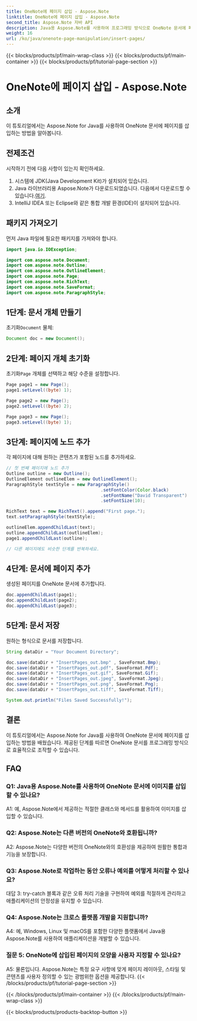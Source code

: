 ```yaml
---
title: OneNote에 페이지 삽입 - Aspose.Note
linktitle: OneNote에 페이지 삽입 - Aspose.Note
second_title: Aspose.Note 자바 API
description: Java용 Aspose.Note를 사용하여 프로그래밍 방식으로 OneNote 문서에 페이지를 삽입하는 방법을 알아보세요. 단계별 지침이 포함된 종합 튜토리얼입니다.
weight: 16
url: /ko/java/onenote-page-manipulation/insert-pages/
---
```


{{< blocks/products/pf/main-wrap-class >}}
{{< blocks/products/pf/main-container >}}
{{< blocks/products/pf/tutorial-page-section >}}

# OneNote에 페이지 삽입 - Aspose.Note

## 소개

이 튜토리얼에서는 Aspose.Note for Java를 사용하여 OneNote 문서에 페이지를 삽입하는 방법을 알아봅니다.

## 전제조건

시작하기 전에 다음 사항이 있는지 확인하세요.
1. 시스템에 JDK(Java Development Kit)가 설치되어 있습니다.
2.  Java 라이브러리용 Aspose.Note가 다운로드되었습니다. 다음에서 다운로드할 수 있습니다.[여기](https://releases.aspose.com/note/java/).
3. IntelliJ IDEA 또는 Eclipse와 같은 통합 개발 환경(IDE)이 설치되어 있습니다.

## 패키지 가져오기

먼저 Java 파일에 필요한 패키지를 가져와야 합니다.

```java
import java.io.IOException;

import com.aspose.note.Document;
import com.aspose.note.Outline;
import com.aspose.note.OutlineElement;
import com.aspose.note.Page;
import com.aspose.note.RichText;
import com.aspose.note.SaveFormat;
import com.aspose.note.ParagraphStyle;
```

## 1단계: 문서 개체 만들기

 초기화`Document` 물체:

```java
Document doc = new Document();
```

## 2단계: 페이지 개체 초기화

 초기화`Page` 개체를 선택하고 해당 수준을 설정합니다.

```java
Page page1 = new Page();
page1.setLevel((byte) 1);

Page page2 = new Page();
page2.setLevel((byte) 2);

Page page3 = new Page();
page3.setLevel((byte) 1);
```

## 3단계: 페이지에 노드 추가

각 페이지에 대해 원하는 콘텐츠가 포함된 노드를 추가하세요.

```java
// 첫 번째 페이지에 노드 추가
Outline outline = new Outline();
OutlineElement outlineElem = new OutlineElement();
ParagraphStyle textStyle = new ParagraphStyle()
                                    .setFontColor(Color.black)
                                    .setFontName("David Transparent")
                                    .setFontSize(10);

RichText text = new RichText().append("First page.");
text.setParagraphStyle(textStyle);

outlineElem.appendChildLast(text);
outline.appendChildLast(outlineElem);
page1.appendChildLast(outline);

// 다른 페이지에도 비슷한 단계를 반복하세요.
```

## 4단계: 문서에 페이지 추가

생성된 페이지를 OneNote 문서에 추가합니다.

```java
doc.appendChildLast(page1);
doc.appendChildLast(page2);
doc.appendChildLast(page3);
```

## 5단계: 문서 저장

원하는 형식으로 문서를 저장합니다.

```java
String dataDir = "Your Document Directory";

doc.save(dataDir + "InsertPages_out.bmp" , SaveFormat.Bmp);
doc.save(dataDir + "InsertPages_out.pdf", SaveFormat.Pdf);
doc.save(dataDir + "InsertPages_out.gif", SaveFormat.Gif);
doc.save(dataDir + "InsertPages_out.jpeg", SaveFormat.Jpeg);
doc.save(dataDir + "InsertPages_out.png", SaveFormat.Png);
doc.save(dataDir + "InsertPages_out.tiff", SaveFormat.Tiff);

System.out.println("Files Saved Successfully!");
```

## 결론

이 튜토리얼에서는 Aspose.Note for Java를 사용하여 OneNote 문서에 페이지를 삽입하는 방법을 배웠습니다. 제공된 단계를 따르면 OneNote 문서를 프로그래밍 방식으로 효율적으로 조작할 수 있습니다.

## FAQ

### Q1: Java용 Aspose.Note를 사용하여 OneNote 문서에 이미지를 삽입할 수 있나요?

A1: 예, Aspose.Note에서 제공하는 적절한 클래스와 메서드를 활용하여 이미지를 삽입할 수 있습니다.

### Q2: Aspose.Note는 다른 버전의 OneNote와 호환됩니까?

A2: Aspose.Note는 다양한 버전의 OneNote와의 호환성을 제공하여 원활한 통합과 기능을 보장합니다.

### Q3: Aspose.Note로 작업하는 동안 오류나 예외를 어떻게 처리할 수 있나요?

대답 3: try-catch 블록과 같은 오류 처리 기술을 구현하여 예외를 적절하게 관리하고 애플리케이션의 안정성을 유지할 수 있습니다.

### Q4: Aspose.Note는 크로스 플랫폼 개발을 지원합니까?

A4: 예, Windows, Linux 및 macOS를 포함한 다양한 플랫폼에서 Java용 Aspose.Note를 사용하여 애플리케이션을 개발할 수 있습니다.

### 질문 5: OneNote에 삽입된 페이지의 모양을 사용자 지정할 수 있나요?

A5: 물론입니다. Aspose.Note는 특정 요구 사항에 맞게 페이지 레이아웃, 스타일 및 콘텐츠를 사용자 정의할 수 있는 광범위한 옵션을 제공합니다.
{{< /blocks/products/pf/tutorial-page-section >}}

{{< /blocks/products/pf/main-container >}}
{{< /blocks/products/pf/main-wrap-class >}}

{{< blocks/products/products-backtop-button >}}
